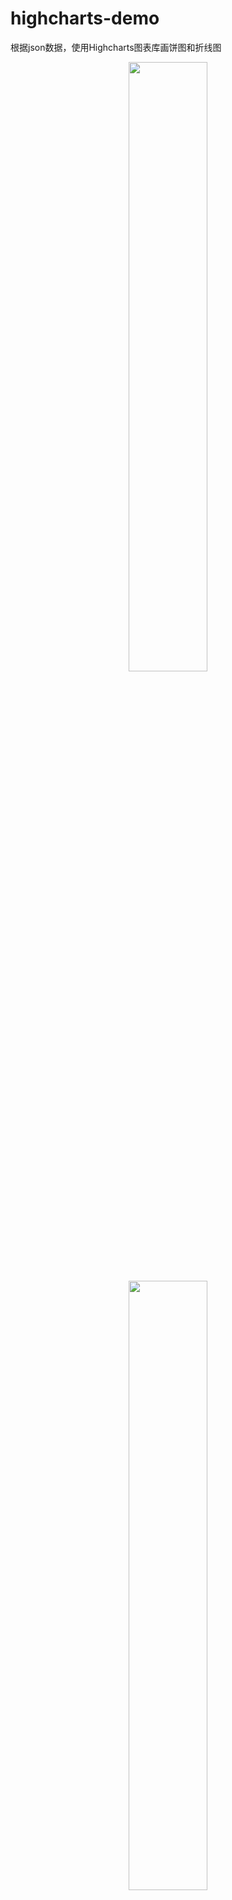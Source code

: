 # highcharts-demo
根据json数据，使用Highcharts图表库画饼图和折线图

<center>
 <img src="/images/pie.jpg" margin=20% width=50% />
</center>

<center>
 <img src="/images/line.jpg" margin=20% width=50% />
</center>
